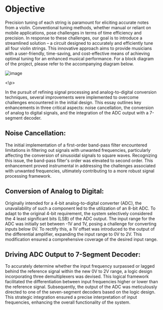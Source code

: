 # Objective

Precision tuning of each string is paramount for eliciting accurate notes from a violin. Conventional tuning methods, whether manual or reliant on mobile applications, pose challenges in terms of time efficiency and precision. In response to these challenges, our goal is to introduce a streamlined solution – a circuit designed to accurately and efficiently tune all four violin strings. This innovative approach aims to provide musicians with a user-friendly, time-saving, and cost-effective means of achieving optimal tuning for an enhanced musical performance. For a block diagram of the project, please refer to the accompanying diagram below.

<p align="center">
  
![image](https://github.com/kutaykivik/Violin-Tuner/assets/89020731/ed17e12b-e8b5-4f5d-9ebd-a814e661449b)

<\p>


In the pursuit of refining signal processing and analog-to-digital conversion techniques, several improvements were implemented to overcome challenges encountered in the initial design. This essay outlines key enhancements in three critical aspects: noise cancellation, the conversion of analog to digital signals, and the integration of the ADC output with a 7-segment decoder.

## Noise Cancellation:
The initial implementation of a first-order band-pass filter encountered limitations in filtering out signals with unwanted frequencies, particularly affecting the conversion of sinusoidal signals to square waves. Recognizing this issue, the band-pass filter's order was elevated to second order. This enhancement proved instrumental in addressing the challenges associated with unwanted frequencies, ultimately contributing to a more robust signal processing framework.

## Conversion of Analog to Digital:
Originally intended for a 4-bit analog-to-digital converter (ADC), the unavailability of such a component led to the utilization of an 8-bit ADC. To adapt to the original 4-bit requirement, the system selectively considered the 4 least significant bits (LSB) of the ADC output. The input range for the ADC was initially set between -1V and 1V, posing a challenge for converting inputs below 0V. To rectify this, a 1V offset was introduced to the output of the differential amplifier, expanding the input range to 0V to 2V. This modification ensured a comprehensive coverage of the desired input range.

## Driving ADC Output to 7-Segment Decoder:
To accurately determine whether the input frequency surpassed or lagged behind the reference signal within the new 0V to 2V range, a logic design incorporating three demultiplexers was devised. This logical framework facilitated the differentiation between input frequencies higher or lower than the reference signal. Subsequently, the output of the ADC was meticulously directed to one of the seven-segment decoders based on the logic design. This strategic integration ensured a precise interpretation of input frequencies, enhancing the overall functionality of the system.
